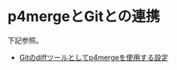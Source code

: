 # p4mergeとGitとの連携

下記参照。

- [Gitのdiffツールとしてp4mergeを使用する設定](https://github.com/TAKAHIRO-24/TIL/blob/main/Tool/p4merge/setup%20for%20Git.md)
